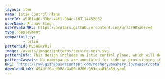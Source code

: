 ```yaml
---
layout: item
name: Istio Control Plane
userId: a550f4d6-d3bd-44f1-9b4c-167114452062
userName: Pranav Singh
userAvatarURL: https://avatars.githubusercontent.com/u/73700530?v=4
type: deployment
compatibility: 
        - Istio
patternId: MESHERY017
image: /assets/images/patterns/service-mesh.svg
patternInfo: This design includes an Istio control plane, which will deploy to the istio-system namespace by default.
patternCaveats: No namespaces are annotated for sidecar provisioning in this design.
URL: 'https://raw.githubusercontent.com/meshery/meshery.io/master/catalog/454dff6a-d988-4a09-8206-963eaa816c8d.yaml'
downloadLink: 454dff6a-d988-4a09-8206-963eaa816c8d.yaml
---
```

